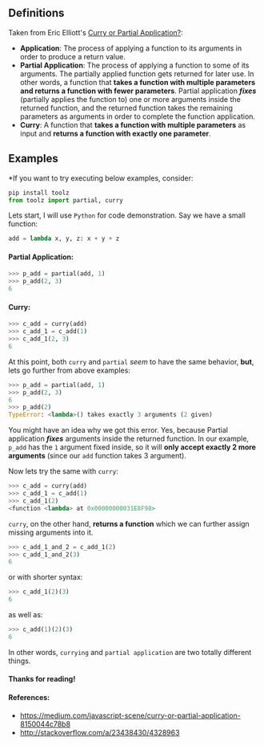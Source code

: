 ## Definitions
Taken from Eric Elliott's [Curry or Partial Application?](https://medium.com/javascript-scene/curry-or-partial-application-8150044c78b8):
>
- **Application**: The process of applying a function to its arguments in order to produce a return value.
- **Partial Application**: The process of applying a function to some of its arguments. The partially applied function gets returned for later use. In other words, a function that **takes a function with multiple parameters and returns a function with fewer parameters**. Partial application ***fixes*** (partially applies the function to) one or more arguments inside the returned function, and the returned function takes the remaining parameters as arguments in order to complete the function application.
- **Curry**: A function that **takes a function with multiple parameters** as input and **returns a function with exactly one parameter**.

## Examples
*If you want to try executing below examples, consider:
```python
pip install toolz
from toolz import partial, curry
```

Lets start, I will use `Python` for code demonstration. Say we have a small function:
```python
add = lambda x, y, z: x + y + z
```
#### Partial Application:
```python
>>> p_add = partial(add, 1)
>>> p_add(2, 3)
6
```
#### Curry:
```python
>>> c_add = curry(add)
>>> c_add_1 = c_add(1)
>>> c_add_1(2, 3)
6
```
At this point, both `curry` and `partial` *seem* to have the same behavior, **but**, lets go further from above examples:

```python
>>> p_add = partial(add, 1)
>>> p_add(2, 3)
6
>>> p_add(2)
TypeError: <lambda>() takes exactly 3 arguments (2 given)
```
You might have an idea why we got this error. Yes, because Partial application ***fixes*** arguments inside the returned function. In our example, `p_add` has the `1` argument fixed inside, so it will **only accept exactly 2 more arguments** (since our `add` function takes 3 argument).

Now lets try the same with `curry`:
```python
>>> c_add = curry(add)
>>> c_add_1 = c_add(1)
>>> c_add_1(2)
<function <lambda> at 0x00000000031E8F98>
```
`curry`, on the other hand, **returns a function** which we can further assign missing arguments into it.
```python
>>> c_add_1_and_2 = c_add_1(2)
>>> c_add_1_and_2(3)
6
```
or with shorter syntax:
```python
>>> c_add_1(2)(3)
6
```
as well as:
```python
>>> c_add(1)(2)(3)
6
```
In other words, `currying` and `partial application` are two totally different things.

#### Thanks for reading!
#### References:
- https://medium.com/javascript-scene/curry-or-partial-application-8150044c78b8
- http://stackoverflow.com/a/23438430/4328963
